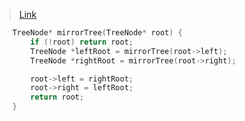 > [Link](https://leetcode-cn.com/problems/er-cha-shu-de-jing-xiang-lcof/)

```c++
    TreeNode* mirrorTree(TreeNode* root) {
        if (!root) return root;
        TreeNode *leftRoot = mirrorTree(root->left);
        TreeNode *rightRoot = mirrorTree(root->right);

        root->left = rightRoot;
        root->right = leftRoot;
        return root;
    }
```